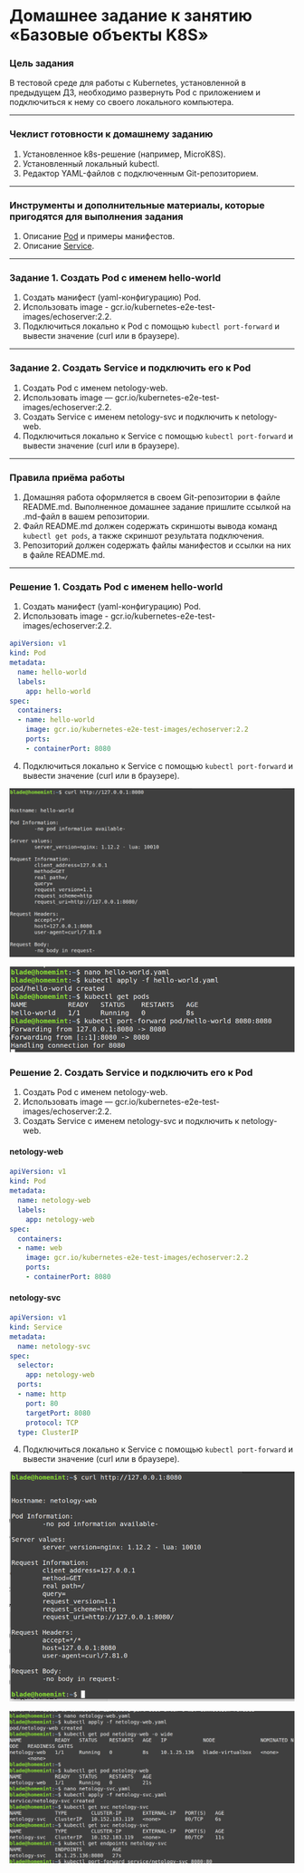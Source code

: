 # Домашнее задание к занятию «Базовые объекты K8S»

### Цель задания

В тестовой среде для работы с Kubernetes, установленной в предыдущем ДЗ, необходимо развернуть Pod с приложением и подключиться к нему со своего локального компьютера. 

------

### Чеклист готовности к домашнему заданию

1. Установленное k8s-решение (например, MicroK8S).
2. Установленный локальный kubectl.
3. Редактор YAML-файлов с подключенным Git-репозиторием.

------

### Инструменты и дополнительные материалы, которые пригодятся для выполнения задания

1. Описание [Pod](https://kubernetes.io/docs/concepts/workloads/pods/) и примеры манифестов.
2. Описание [Service](https://kubernetes.io/docs/concepts/services-networking/service/).

------

### Задание 1. Создать Pod с именем hello-world

1. Создать манифест (yaml-конфигурацию) Pod.
2. Использовать image - gcr.io/kubernetes-e2e-test-images/echoserver:2.2.
3. Подключиться локально к Pod с помощью `kubectl port-forward` и вывести значение (curl или в браузере).

------

### Задание 2. Создать Service и подключить его к Pod

1. Создать Pod с именем netology-web.
2. Использовать image — gcr.io/kubernetes-e2e-test-images/echoserver:2.2.
3. Создать Service с именем netology-svc и подключить к netology-web.
4. Подключиться локально к Service с помощью `kubectl port-forward` и вывести значение (curl или в браузере).

------

### Правила приёма работы

1. Домашняя работа оформляется в своем Git-репозитории в файле README.md. Выполненное домашнее задание пришлите ссылкой на .md-файл в вашем репозитории.
2. Файл README.md должен содержать скриншоты вывода команд `kubectl get pods`, а также скриншот результата подключения.
3. Репозиторий должен содержать файлы манифестов и ссылки на них в файле README.md.

------

### Решение 1. Создать Pod с именем hello-world


1. Создать манифест (yaml-конфигурацию) Pod.
2. Использовать image - gcr.io/kubernetes-e2e-test-images/echoserver:2.2.

```yaml
apiVersion: v1
kind: Pod
metadata:
  name: hello-world
  labels:
    app: hello-world
spec:
  containers:
  - name: hello-world
    image: gcr.io/kubernetes-e2e-test-images/echoserver:2.2
    ports:
    - containerPort: 8080
```

4. Подключиться локально к Service с помощью `kubectl port-forward` и вывести значение (curl или в браузере).

![curl](https://github.com/vladrabbit/K8S-1/blob/main/img/curl-1.png)

![get](https://github.com/vladrabbit/K8S-1/blob/main/img/get-pod-1.png)


### Решение 2. Создать Service и подключить его к Pod

1. Создать Pod с именем netology-web.
2. Использовать image — gcr.io/kubernetes-e2e-test-images/echoserver:2.2.
3. Создать Service с именем netology-svc и подключить к netology-web.

#### netology-web

```yaml
apiVersion: v1
kind: Pod
metadata:
  name: netology-web
  labels:
    app: netology-web
spec:
  containers:
  - name: web
    image: gcr.io/kubernetes-e2e-test-images/echoserver:2.2
    ports:
    - containerPort: 8080
```

#### netology-svc

```yaml
apiVersion: v1
kind: Service
metadata:
  name: netology-svc
spec:
  selector:
    app: netology-web  
  ports:
  - name: http
    port: 80            
    targetPort: 8080   
    protocol: TCP
  type: ClusterIP     
```

4. Подключиться локально к Service с помощью `kubectl port-forward` и вывести значение (curl или в браузере).

![curl](https://github.com/vladrabbit/K8S-1/blob/main/img/curl-2.png)

![get](https://github.com/vladrabbit/K8S-1/blob/main/img/get-2.png)